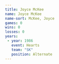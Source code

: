 ```yaml
---
title: Joyce McKee
name: Joyce McKee
name-sort: McKee, Joyce
games: 0
wins: 0
losses: 0
years:
 - year: 1986
   event: Hearts
   team: "SK"
   position: Alternate
---
```

